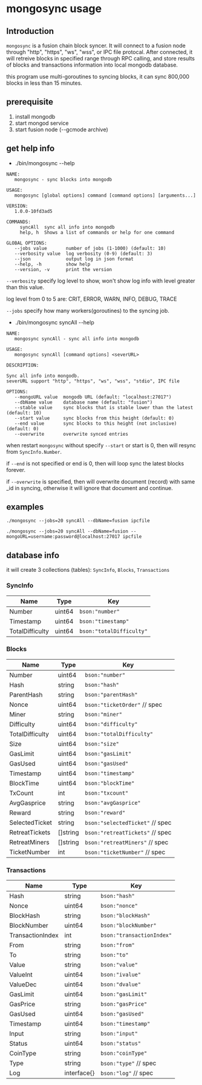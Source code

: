# mongosync usage

## Introduction

`mongosync` is a fusion chain block syncer.
It will connect to a fusion node through "http", "https", "ws", "wss", or IPC file protocal. After connected, it will retreive blocks in specified range through RPC calling, and store results of blocks and transactions information into local mongodb database.

this program use multi-goroutines to syncing blocks, it can sync 800,000 blocks in less than 15 minutes.

## prerequisite

1. install mongodb
2. start mongod service
3. start fusion node (--gcmode archive)

## get help info

* ./bin/mongosync --help
```
NAME:
   mongosync - sync blocks into mongodb

USAGE:
   mongosync [global options] command [command options] [arguments...]

VERSION:
   1.0.0-10fd3ad5

COMMANDS:
     syncAll  sync all info into mongodb
     help, h  Shows a list of commands or help for one command

GLOBAL OPTIONS:
   --jobs value       number of jobs (1-1000) (default: 10)
   --verbosity value  log verbosity (0-9) (default: 3)
   --json             output log in json format
   --help, -h         show help
   --version, -v      print the version
```

`--verbosity` specify log level to show, won't show log info with level greater than this value.

log level from 0 to 5 are: CRIT, ERROR, WARN,  INFO, DEBUG, TRACE

`--jobs` specify how many workers(goroutines) to the syncing job.

* ./bin/mongosync syncAll --help
```
NAME:
   mongosync syncAll - sync all info into mongodb

USAGE:
   mongosync syncAll [command options] <severURL>

DESCRIPTION:

Sync all info into mongodb.
severURL support "http", "https", "ws", "wss", "stdio", IPC file

OPTIONS:
   --mongoURL value  mongodb URL (default: "localhost:27017")
   --dbName value    database name (default: "fusion")
   --stable value    sync blocks that is stable lower than the latest (default: 10)
   --start value     sync blocks from this height (default: 0)
   --end value       sync blocks to this height (not inclusive) (default: 0)
   --overwrite       overwrite synced entries
```

when restart `mongosync` without specify `--start` or start is 0, then will resync from `SyncInfo.Number`.

if `--end` is not specified or end is 0, then will loop sync the latest blocks forever.

if `--overwrite` is specified, then will overwrite document (record) with same \_id in syncing, otherwise it will ignore that document and continue.

## examples

```
./mongosync --jobs=20 syncAll --dbName=fusion ipcfile

./mongosync --jobs=20 syncAll --dbName=fusion --mongoURL=username:password@localhost:27017 ipcfile
```

## database info

it will create 3 collections (tables): `SyncInfo`, `Blocks`, `Transactions`

### SyncInfo

| Name | Type | Key |
| ------ | ------ | ------ |
|Number          | uint64 | `bson:"number"` |
|Timestamp       | uint64 | `bson:"timestamp"` |
|TotalDifficulty | uint64 |`bson:"totalDifficulty"` |

### Blocks

| Name | Type | Key |
| ------ | ------ | ------ |
|Number            |uint64   |`bson:"number"`|
|Hash              |string   |`bson:"hash"`|
|ParentHash        |string   |`bson:"parentHash"`|
|Nonce             |uint64   |`bson:"ticketOrder"` // spec|
|Miner             |string   |`bson:"miner"`|
|Difficulty        |uint64   |`bson:"difficulty"`|
|TotalDifficulty   |uint64   |`bson:"totalDifficulty"`|
|Size              |uint64   |`bson:"size"`|
|GasLimit          |uint64   |`bson:"gasLimit"`|
|GasUsed           |uint64   |`bson:"gasUsed"`|
|Timestamp         |uint64   |`bson:"timestamp"`|
|BlockTime         |uint64   |`bson:"blockTime"`|
|TxCount           |int      |`bson:"txcount"`|
|AvgGasprice       |string   |`bson:"avgGasprice"`|
|Reward            |string   |`bson:"reward"`|
|SelectedTicket    |string   |`bson:"selectedTicket"` // spec|
|RetreatTickets    |[]string |`bson:"retreatTickets"` // spec|
|RetreatMiners     |[]string |`bson:"retreatMiners"`  // spec|
|TicketNumber      |int      |`bson:"ticketNumber"`   // spec|

### Transactions

| Name | Type | Key |
| ------ | ------ | ------ |
|Hash             |string      |`bson:"hash"`|
|Nonce            |uint64      |`bson:"nonce"`|
|BlockHash        |string      |`bson:"blockHash"`|
|BlockNumber      |uint64      |`bson:"blockNumber"`|
|TransactionIndex |int         |`bson:"transactionIndex"`|
|From             |string      |`bson:"from"`|
|To               |string      |`bson:"to"`|
|Value            |string      |`bson:"value"`|
|ValueInt         |uint64      |`bson:"ivalue"`|
|ValueDec         |uint64      |`bson:"dvalue"`|
|GasLimit         |uint64      |`bson:"gasLimit"`|
|GasPrice         |string      |`bson:"gasPrice"`|
|GasUsed          |uint64      |`bson:"gasUsed"`|
|Timestamp        |uint64      |`bson:"timestamp"`|
|Input            |string      |`bson:"input"`|
|Status           |uint64      |`bson:"status"`|
|CoinType         |string      |`bson:"coinType"`|
|Type             |string      |`bson:"type"` // spec|
|Log              |interface{} |`bson:"log"`  // spec|

